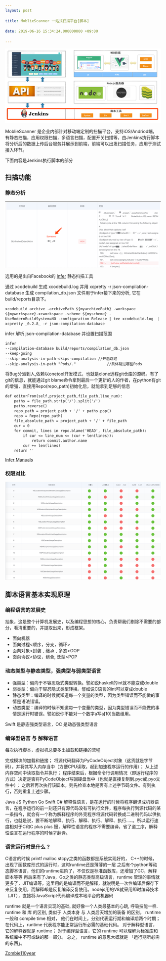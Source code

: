 ```yaml
---
layout: post

title: MoblieScanner 一站式扫描平台[脚本]

date: 2019-06-16 15:34:24.000000000 +09:00

---
```


![1](/assets/mobilescanner/mobilescanner_jenkins.png)

MoblieScanner 是企业内部针对移动端定制的扫描平台，支持iOS/Andriod端，有静态扫描，应用权限扫描，多语言扫描，配置开关扫描等，由Jenkins执行脚本将分析后的数据上传后台服务并展示到前端，前端可以出发扫描任务，应用于测试接入环节。 

下面内容是Jenkins执行脚本的部分

## 扫描功能

### 静态分析

![1](/assets/mobilescanner/someone.png)

选用的是出自Facebook的 [Infer](https://fbinfer.com) 静态扫描工具

通过 xcodebuild 生成 xcodebuild.log 并用 xcpretty -r json-compilation-database 生成 compilation_db.json 文件用于infer接下来的分析, 它在build/reports目录下。

```
xcodebuild archive -archivePath ${myarchivePath} -workspace ${myworkspace}.xcworkspace -scheme ${myscheme} -UseModernBuildSystem=NO -configuration Release | tee xcodebuild.log  | xcpretty _0.2.8_ -r json-compilation-database
```

infer 解析 json-compilation-database 并设置扫描范围

```
infer 
--compilation-database build/reports/compilation_db.json 
--keep-going 								
--skip-analysis-in-path-skips-compilation //开启跳过
--skip-analysis-in-path "Pods/."		      //具体跳过哪些Pods
```

将Bug分派到人,依赖以onetool开发模式，也就是clone远程git仓库的源码。有了git的信息，就能通过git blame命令拿到最后一个更新的人的作者，在python有git的增强，直接用Repo(repo_path)初始化后，就能拿到足够的信息

```
def editorFrom(self,project_path,file_path,line_num):
	paths = file_path.strip('/').split('/')
	paths.reverse()
	repo_path = project_path + '/' + paths.pop()
	repo = Repo(repo_path)
	file_absolute_path = project_path + '/' + file_path
	cur = 0
	for commit, lines in repo.blame('HEAD', file_absolute_path):
		if cur <= line_num <= (cur + len(lines)):
			return commit.author.name
		cur += len(lines)
	return ''
```

[Infer Manuals](https://fbinfer.com/docs/man-pages.html)
 

### 权限对比

![1](/assets/mobilescanner/quanxianduibi.png)

## 脚本语言基本实现原理

### 编程语言的发展史 

抽象，这是整个计算机发展史，以及编程思想的核心，负责帮我们剔除不需要的部分，看清重要的，并提取出来，形成框架。

+ 面向机器
+ 面向过程<顺序，分支，循环>
+ 面向对象<封装﹑继承﹑多态>OOP
+ 面向协议<协议，组合, 泛型>POP

### 动态类型与静态类型，强类型与弱类型语言

+ 强类型：偏向于不容忍隐式类型转换。譬如说haskell的int就不能变成double
+ 弱类型：偏向于容忍隐式类型转换。譬如说C语言的int可以变成double
+ 静态类型：编译的时候就知道每一个变量的类型，因为类型错误而不能做的事情是语法错误。
+ 动态类型：编译的时候不知道每一个变量的类型，因为类型错误而不能做的事情是运行时错误。譬如说你不能对一个数字a写a[10]当数组用。

Swift 是静态强类型语言，OC 是动态强类型语言

### 编译型语言 与 解释语言 

每次执行脚本，虚拟机总要多出加载和链接的流程

完成模块的加载和链接；
将源代码翻译为PyCodeObject对象（这货就是字节码），并将其写入内存当中（方便CPU读取，起到加速程序运行的作用）；
从上述内存空间中读取指令并执行；
程序结束后，根据命令行调用情况（即运行程序的方式）决定是否将PyCodeObject写回硬盘当中（也就是直接复制到.pyc或.pyo文件中）；
之后若再次执行该脚本，则先检查本地是否有上述字节码文件。有则执行，否则重复上述步骤。

Java JS Python Go Swift C#
解释性语言，是在运行的时候将程序翻译成机器语言，在程序运行的前一刻还只有源代码没有可执行文件，程序每执行到源代码的某一条指令，就会有一个称为解释程序的外壳程序将源代码转换成二进制代码以供执行，也就是说，要不断地解释、执行、解释、执行、解释、执行.....。所以运行速度相对于C和C plus plus 慢，解释性语言的程序不需要编译，省了道工序，解释性语言在运行程序的时候才翻译。


### 语言运行时是什么？

C语言的时候 printf malloc stcpy之类的函数都是系统实现好的，
C++的时候，出现了函数库形式的运行时，这时runtime还是薄薄的一层
之后有个python等动态脚本语言，他们的runtime进阶了，不仅仅是标准函数库，还增加了GC，解释脚本等等
再后来有了Java，Go之类的静态类型高级语言，runtime 管理的事情就更多了，JIT编译等，这里用的是编译而不是解释，就说明是一次性编译后保存下来反复使用，而解释却是反复编译反复使用。nodejs用的V8就采用即时编译技术（JIT），直接将JavaScript代码编译成本地平台的机器码

runtime 就是一个语言实现的基础, 就好像一个人类最基本的心跳, 呼吸技能一样. runtime 和 库 的区别, 类似于 人类本身 与 人类后天增加的装备 的区别。
runtime 一般和 compile time 相对，
他们在时间上，分别代表运行期和编译期两个时期；
在代码上，runtime 代表程序能正常运行所必需的基础代码。
对于解释型语言，它的解释器就是 runtime；
对于编译型语言，它的 runtime 可以理解为标准库和系统库中不可或缺的那一部分。
总之， runtime 的意思大概就是 「运行期所必需的东西」。

[Zombie110year](https://www.zhihu.com/question/20607178/answer/572519795)



